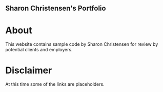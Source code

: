 ## Sharon Christensen's Portfolio

# About
This website contains sample code by Sharon Christensen for review by potential clients and employers.

# Disclaimer
At this time some of the links are placeholders.